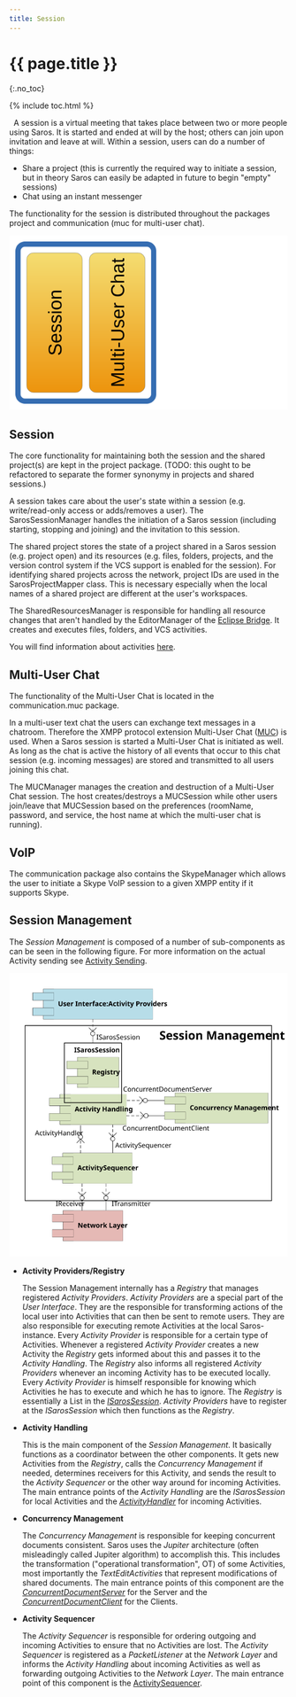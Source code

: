 ```yaml
---
title: Session
---
```


# {{ page.title }}
{:.no_toc}

{% include toc.html %}

  A session is a virtual meeting that takes place between two or more
people using Saros. It is started and ended at will by the host; others
can join upon invitation and leave at will. Within a session, users can
do a number of things:

-   Share a project (this is currently the required way to initiate a
    session, but in theory Saros can easily be adapted in future to
    begin "empty" sessions)
-   Chat using an instant messenger

The functionality for the session is distributed throughout the packages
project and communication (muc for multi-user chat).

![](../images/technical_doc/sharedSession.svg)


## Session

The core functionality for maintaining both the session and the shared
project(s) are kept in the project package. (TODO: this ought to be
refactored to separate the former synonymy in projects and shared
sessions.)

A session takes care about the user's state within a session (e.g.
write/read-only access or adds/removes a user). The SarosSessionManager
handles the initiation of a Saros session (including starting, stopping
and joining) and the invitation to this session.

The shared project stores the state of a project shared in a Saros
session (e.g. project open) and its resources (e.g. files, folders,
projects, and the version control system if the VCS support is enabled
for the session). For identifying shared projects across the network,
project IDs are used in the SarosProjectMapper class. This is necessary
especially when the local names of a shared project are different at the
user's workspaces.

The SharedResourcesManager is responsible for handling all resource
changes that aren't handled by the EditorManager of the [Eclipse
Bridge](../eclipsebridge.md). It creates and executes files, folders,
and VCS activities.

You will find information about activities [here](../activities.md).


## Multi-User Chat

The functionality of the Multi-User Chat is located in the
communication.muc package.

In a multi-user text chat the users can exchange text messages in a
chatroom. Therefore the XMPP protocol extension Multi-User Chat
([MUC](http://xmpp.org/extensions/xep-0045.md)) is used. When a Saros
session is started a Multi-User Chat is initiated as well. As long as
the chat is active the history of all events that occur to this chat
session (e.g. incoming messages) are stored and transmitted to all users
joining this chat.

The MUCManager manages the creation and destruction of a Multi-User Chat
session. The host creates/destroys a MUCSession while other users
join/leave that MUCSession based on the preferences (roomName, password,
and service, the host name at which the multi-user chat is running).


## VoIP

The communication package also contains the SkypeManager which allows
the user to initiate a Skype VoIP session to a given XMPP entity if it
supports Skype.

## Session Management

The *Session Management* is composed of a number of sub-components as
can be seen in the following figure. For more information on the actual
Activity sending see [Activity Sending](../activitySending.md).

![](../images/technical_doc/architecture_SessionManagement_0.svg)

-   **Activity Providers/Registry**

    The Session Management internally has a *Registry* that manages
    registered *Activity Providers*.
    *Activity Providers* are a special part of the *User Interface*.
    They are the responsible for transforming actions of the local user
    into Activities that can then be sent to remote users. They are also
    responsible for executing remote Activities at the
    local Saros-instance. Every *Activity Provider* is responsible for a
    certain type of Activities. Whenever a registered *Activity
    Provider* creates a new Activity the *Registry* gets informed about
    this and passes it to the *Activity Handling*.
    The *Registry* also informs all registered *Activity Providers*
    whenever an incoming Activity has to be executed locally. Every
    *Activity Provider* is himself responsible for knowing which
    Activities he has to execute and which he has to ignore.
    The *Registry* is essentially a List in the
    [*ISarosSession*](http://saros-build.imp.fu-berlin.de/sarosDoc/interfacede_1_1fu__berlin_1_1inf_1_1dpp_1_1project_1_1_i_saros_session.md).
    *Activity Providers* have to register at the *ISarosSession* which
    then functions as the *Registry*.

-   **Activity Handling**

    This is the main component of the *Session Management*. It basically
    functions as a coordinator between the other components. It gets new
    Activities from the *Registry*, calls the *Concurrency Management*
    if needed, determines receivers for this Activity, and sends the
    result to the *Activity Sequencer* or the other way around for
    incoming Activities.
    The main entrance points of the *Activity Handling* are the
    *ISarosSession* for local Activities and the
    [*ActivityHandler*](http://saros-build.imp.fu-berlin.de/sarosDoc/classde_1_1fu__berlin_1_1inf_1_1dpp_1_1project_1_1internal_1_1_activity_handler.md)
    for incoming Activities.

-   **Concurrency Management**

    The *Concurrency Management* is responsible for keeping concurrent
    documents consistent. Saros uses the *Jupiter* architecture (often
    misleadingly called Jupiter algorithm) to accomplish this. This
    includes the transformation ("operational transformation", OT) of
    some Activities, most importantly the *TextEditActivities* that
    represent modifications of shared documents.
    The main entrance points of this component are the
    [*ConcurrentDocumentServer*](http://saros-build.imp.fu-berlin.de/sarosDoc/classde_1_1fu__berlin_1_1inf_1_1dpp_1_1concurrent_1_1management_1_1_concurrent_document_server.md)
    for the Server and the
    [*ConcurrentDocumentClient*](http://saros-build.imp.fu-berlin.de/sarosDoc/classde_1_1fu__berlin_1_1inf_1_1dpp_1_1concurrent_1_1management_1_1_concurrent_document_client.md)
    for the Clients.

-   **Activity Sequencer**

    The *Activity Sequencer* is responsible for ordering outgoing and
    incoming Activities to ensure that no Activities are lost. The
    *Activity Sequencer* is registered as a *PacketListener* at the
    *Network Layer* and informs the *Activity Handling* about incoming
    Activities as well as forwarding outgoing Activities to the *Network
    Layer*.
    The main entrance point of this component is the
    [ActivitySequencer](http://saros-build.imp.fu-berlin.de/sarosDoc/classde_1_1fu__berlin_1_1inf_1_1dpp_1_1project_1_1internal_1_1_activity_sequencer.md).
